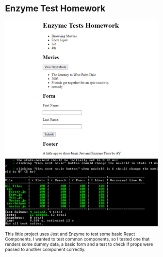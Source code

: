 # Enzyme Test Homework

![hw test](imageMain.png)
![full coverage](imageFullCoverage.png)

This little project uses Jest and Enzyme to test some basic React Components.
I wanted to test common components, so I tested one that renders some dummy data, a basic
form and a test to check if props were passed to another component correctly.

